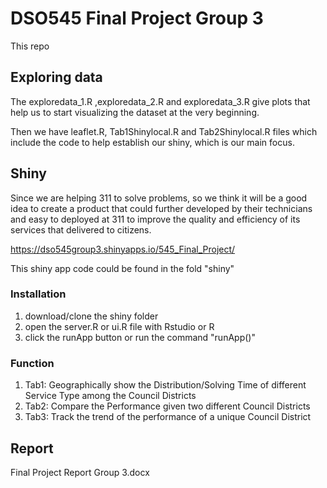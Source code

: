 # DSO545 Final Project Group 3

This repo

## Exploring data
The exploredata_1.R ,exploredata_2.R and exploredata_3.R give plots that help us to start visualizing the dataset at the very beginning. 

Then we have leaflet.R, Tab1Shinylocal.R and Tab2Shinylocal.R files which include the code to help establish our shiny, which is our main focus.

## Shiny
Since we are helping 311 to solve problems, so we think it will be a good idea to create a
product that could further developed by their technicians and easy to deployed at 311 to improve the quality and efficiency of 
its services that delivered to citizens.

https://dso545group3.shinyapps.io/545_Final_Project/

This shiny app code could be found in the fold "shiny"

### Installation

1. download/clone the shiny folder
2. open the server.R or ui.R file with Rstudio or R
3. click the runApp button or run the command "runApp()"

### Function

1. Tab1: Geographically show the Distribution/Solving Time of different Service Type among the Council Districts
2. Tab2: Compare the Performance given two different Council Districts
3. Tab3: Track the trend of the performance of a unique Council District

## Report

Final Project Report Group 3.docx
